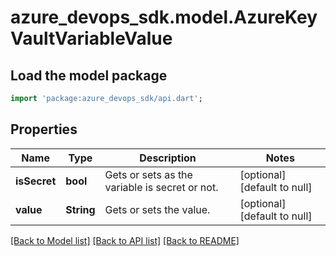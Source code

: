 # azure_devops_sdk.model.AzureKeyVaultVariableValue

## Load the model package
```dart
import 'package:azure_devops_sdk/api.dart';
```

## Properties
Name | Type | Description | Notes
------------ | ------------- | ------------- | -------------
**isSecret** | **bool** | Gets or sets as the variable is secret or not. | [optional] [default to null]
**value** | **String** | Gets or sets the value. | [optional] [default to null]

[[Back to Model list]](../README.md#documentation-for-models) [[Back to API list]](../README.md#documentation-for-api-endpoints) [[Back to README]](../README.md)


